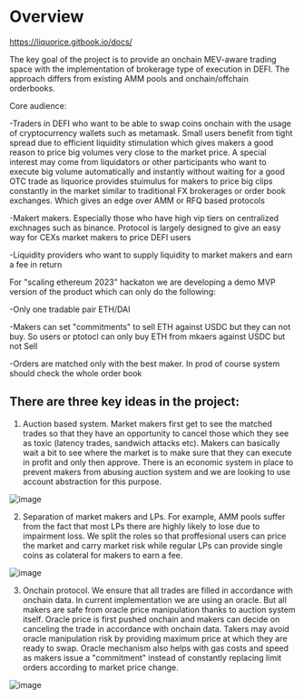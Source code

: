 # Overview

https://liquorice.gitbook.io/docs/

The key goal of the project is to provide an onchain MEV-aware trading space with the implementation of brokerage type of execution in DEFI. The approach differs from existing AMM pools and onchain/offchain orderbooks. 

Core audience:

-Traders in DEFI who want to be able to swap coins onchain with the usage of cryptocurrency wallets such as metamask. Small users benefit from tight spread due to efficient liquidity stimulation which gives makers a good reason to price big volumes very close to the market price. A special interest may come from liquidators or other participants who want to execute big volume automatically and instantly without waiting for a good OTC trade as liquorice provides stuimulus for makers to price big clips constantly in the market similar to traditional FX brokerages or order book exchanges. Which gives an edge over AMM or RFQ based protocols 

-Makert makers. Especially those who have high vip tiers on centralized exchnages such as binance. Protocol is largely designed to give an easy way for CEXs market makers to price DEFI users

-Liquidity providers who want to supply liquidity to market makers and earn a fee in return

For "scaling ethereum 2023" hackaton we are developing a demo MVP version of the product which can only do the following:

-Only one tradable pair ETH/DAI

-Makers can set "commitments" to sell ETH against USDC but they can not buy. So users or ptotocl can only buy ETH from mkaers against USDC but not Sell

-Orders are matched only with the best maker. In prod of course system should check the whole order book

## There are three key ideas in the project: 

1) Auction based system. Market makers first get to see the matched trades so that they have an opportunity to cancel those which they see as toxic (latency trades, sandwich attacks etc). Makers can basically wait a bit to see where the market is to make sure that they can execute in profit and only then approve. There is an economic system in place to prevent makers from abusing auction system and we are looking to use account abstraction for this purpose. 

![image](https://user-images.githubusercontent.com/105652074/225651342-ae25ff0b-8f26-49dc-8c51-78cd86d6e0a2.png)

2) Separation of market makers and LPs. For example, AMM pools suffer from the fact that most LPs there are highly likely to lose due to impairment loss. We split the roles so that proffesional users can price the market and carry market risk while regular LPs can provide single coins as colateral for makers to earn a fee. 

![image](https://user-images.githubusercontent.com/105652074/225652434-6c00afdd-9004-4bc5-9705-838d6176159b.png)

3) Onchain protocol. We ensure that all trades are filled in accordance with onchain data. In current implementation we are using an oracle. But all makers are safe from oracle price manipulation thanks to auction system itself. Oracle price is first pushed onchain and makers can decide on canceling the trade in accordance with onchain data. Takers may avoid oracle manipulation risk by providing maximum price at which they are ready to swap. Oracle mechanism also helps with gas costs and speed as makers issue a "commitment" instead of constantly replacing limit orders according to market price change. 

![image](https://user-images.githubusercontent.com/105652074/225848383-90a5dc65-d318-43e8-8cff-96988b483c6d.png)
